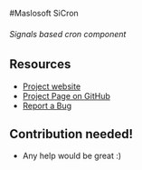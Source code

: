 #Maslosoft SiCron
###### Signals based cron component

## Resources

 * [Project website](http://maslosoft.com/en/open-source/sicron/)
 * [Project Page on GitHub](https://github.com/Maslosoft/SiCron)
 * [Report a Bug](https://github.com/Maslosoft/SiCron/issues)

## Contribution needed!

- Any help would be great :)